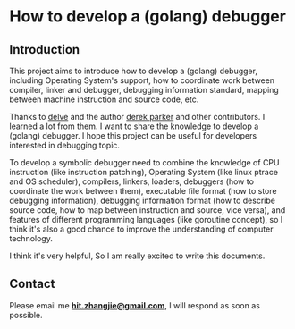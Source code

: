# How to develop a (golang) debugger

## Introduction

This project aims to introduce how to develop a (golang) debugger, including Operating System's support, how to coordinate work between compiler, linker and debugger, debugging information standard, mapping between machine instruction and source code, etc. 

Thanks to [delve](github.com/go-delve/delve) and the author [derek parker](https://twitter.com/derkthedaring?lang=en) and other contributors. I learned a lot from them. I want to share the knowledge to develop a (golang) debugger. I hope this project can be useful for developers interested in debugging topic.

To develop a symbolic debugger need to combine the knowledge of CPU instruction (like instruction patching), Operating System (like linux ptrace and OS scheduler), compilers, linkers, loaders, debuggers (how to coordinate the work between them), executable file format (how to store debugging information), debugging information format (how to describe source code, how to map between instruction and source, vice versa), and features of different programming languages (like goroutine concept), so I think it's also a good chance to improve the understanding of computer technology.

I think it's very helpful, So I am really excited to write this documents.

## Contact

Please email me **hit.zhangjie@gmail.com**, I will respond as soon as possible.

